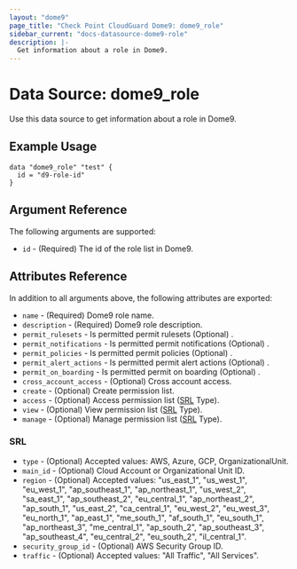```yaml
---
layout: "dome9"
page_title: "Check Point CloudGuard Dome9: dome9_role"
sidebar_current: "docs-datasource-dome9-role"
description: |-
  Get information about a role in Dome9.
---
```


# Data Source: dome9_role

Use this data source to get information about a role in Dome9.

## Example Usage

```hcl
data "dome9_role" "test" {
  id = "d9-role-id"
}

```

## Argument Reference

The following arguments are supported:

* `id` - (Required) The id of the role list in Dome9.

## Attributes Reference

In addition to all arguments above, the following attributes are exported:

* `name` - (Required) Dome9 role name.
* `description` - (Required) Dome9 role description. 
* `permit_rulesets` - Is permitted permit rulesets (Optional) .
* `permit_notifications` - Is permitted permit notifications (Optional) .
* `permit_policies` - Is permitted permit policies (Optional) .
* `permit_alert_actions` - Is permitted permit alert actions (Optional) .
* `permit_on_boarding` - Is permitted permit on boarding (Optional)  .
* `cross_account_access` - (Optional) Cross account access.
* `create` - (Optional) Create permission list.
* `access` - (Optional) Access permission list ([SRL](#SRL) Type).
* `view` - (Optional) View permission list ([SRL](#SRL) Type).
* `manage` - (Optional) Manage permission list ([SRL](#SRL) Type).

### SRL 
* `type` - (Optional) Accepted values: AWS, Azure, GCP, OrganizationalUnit.
* `main_id` - (Optional) Cloud Account or Organizational Unit ID.
* `region` - (Optional) Accepted values: "us_east_1", "us_west_1", "eu_west_1", "ap_southeast_1", "ap_northeast_1", "us_west_2", "sa_east_1", "ap_southeast_2", "eu_central_1", "ap_northeast_2", "ap_south_1", "us_east_2", "ca_central_1", "eu_west_2", "eu_west_3", "eu_north_1", "ap_east_1", "me_south_1", "af_south_1", "eu_south_1", "ap_northeast_3", "me_central_1", "ap_south_2", "ap_southeast_3", "ap_southeast_4", "eu_central_2", "eu_south_2", "il_central_1".
* `security_group_id` - (Optional) AWS Security Group ID.
* `traffic` - (Optional) Accepted values: "All Traffic", "All Services".

